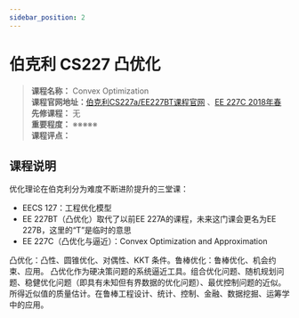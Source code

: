 ```yaml
---
sidebar_position: 2
---
```


# 伯克利 CS227 凸优化





>**课程名称：** Convex Optimization     
**课程官网地址：**[伯克利CS227a/EE227BT课程官网](https://people.eecs.berkeley.edu/~elghaoui/Teaching/EE227BT/index.html) 、[EE 227C 2018年春](https://ee227c.github.io/) 
**先修课程：** 无  
**重要程度：** ※※※※※  
**课程评点：** 

## 课程说明
优化理论在伯克利分为难度不断进阶提升的三堂课：

- EECS 127：工程优化模型
- EE 227BT（凸优化）取代了以前EE 227A的课程，未来这门课会更名为EE 227B，这里的“T”是临时的意思
- EE 227C（凸优化与逼近）：Convex Optimization and Approximation


凸优化：凸性、圆锥优化、对偶性、KKT 条件。鲁棒优化：鲁棒优化、机会约束、应用。
凸优化作为硬决策问题的系统逼近工具。组合优化问题、随机规划问题、稳健优化问题（即具有未知但有界数据的优化问题）、最优控制问题的近似。所得近似值的质量估计。在鲁棒工程设计、统计、控制、金融、数据挖掘、运筹学中的应用。



